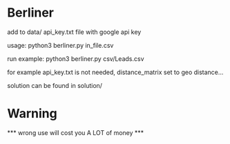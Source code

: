 # Berliner

add to data/ api_key.txt file with google api key

usage: python3 berliner.py in_file.csv

run example: python3 berliner.py csv/Leads.csv

for example api_key.txt is not needed, distance_matrix set to geo distance...

solution can  be found in solution/

# Warning
*** wrong use will cost you A LOT of money ***

